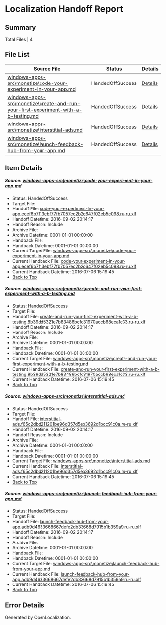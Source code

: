 # <a name='report-top'></a> Localization Handoff Report

## Summary
 Total Files | 4

## File List
 Source File | Status | Details 
 ----------- | ------ | ------- 
 [windows-apps-src\monetize\code-your-experiment-in-your-app.md](https://github.com/Microsoft/windows-apps/blob/29a94fd14d11256ade28463c04abfec81287cf39/windows-apps-src/monetize/code-your-experiment-in-your-app.md) | HandedOffSuccess | [Details](#e5de32dcc7b0694e72d9686b3b9a64de17a022774732)
 [windows-apps-src\monetize\create-and-run-your-first-experiment-with-a-b-testing.md](https://github.com/Microsoft/windows-apps/blob/002248e3fd4d397c23c50a40cef018a95c27592d/windows-apps-src/monetize/create-and-run-your-first-experiment-with-a-b-testing.md) | HandedOffSuccess | [Details](#b2095f2101a6b4b62d06e8394981f8c2c5e3c1974744)
 [windows-apps-src\monetize\interstitial-ads.md](https://github.com/Microsoft/windows-apps/blob/34b63429fa79a3edcc594dba7259bad17c81f173/windows-apps-src/monetize/interstitial-ads.md) | HandedOffSuccess | [Details](#64254ee6bd266cbc39207999fde5fcc8caf1e1f44824)
 [windows-apps-src\monetize\launch-feedback-hub-from-your-app.md](https://github.com/Microsoft/windows-apps/blob/29a94fd14d11256ade28463c04abfec81287cf39/windows-apps-src/monetize/launch-feedback-hub-from-your-app.md) | HandedOffSuccess | [Details](#b927758d77ea77cba4682b1db3bcf430821231a64827)

## Item Details
##### <a name='e5de32dcc7b0694e72d9686b3b9a64de17a022774732'></a> Source: [windows-apps-src\monetize\code-your-experiment-in-your-app.md](https://github.com/Microsoft/windows-apps/blob/29a94fd14d11256ade28463c04abfec81287cf39/windows-apps-src/monetize/code-your-experiment-in-your-app.md)
* Status: HandedOffSuccess
* Target File: 
* Handoff File: [code-your-experiment-in-your-app.ecef6b7f13ebf77fb7057ec2b2c647f02eb5c098.ru-ru.xlf](https://github.com/Microsoft/WDG.handoff/blob/b49932b8a355ae732151db65bc96ff1ba7ded4ad/ol-handoff/Microsoft/windows-apps.ru-ru/master/code-your-experiment-in-your-app.ecef6b7f13ebf77fb7057ec2b2c647f02eb5c098.ru-ru.xlf)
* Handoff Datetime: 2016-09-02 20:14:17
* Handoff Reason: Include
* Archive File: 
* Archive Datetime: 0001-01-01 00:00:00
* Handback File: 
* Handback Datetime: 0001-01-01 00:00:00
* Current Target File: [windows-apps-src\monetize\code-your-experiment-in-your-app.md](https://github.com/Microsoft/windows-apps.ru-ru/blob/93f7daed53c2f646ab9c83858aa28237022d818d/windows-apps-src/monetize/code-your-experiment-in-your-app.md)
* Current Handback File: [code-your-experiment-in-your-app.ecef6b7f13ebf77fb7057ec2b2c647f02eb5c098.ru-ru.xlf](https://github.com/Microsoft/WDG.handback/blob/d3d0e23c0b6ca1c844ba3c34aead5291de8d3362/ol-handback/Microsoft/windows-apps.ru-ru/master/code-your-experiment-in-your-app.ecef6b7f13ebf77fb7057ec2b2c647f02eb5c098.ru-ru.xlf)
* Current Handback Datetime: 2016-07-06 15:19:45
* [Back to Top](#report-top)

##### <a name='b2095f2101a6b4b62d06e8394981f8c2c5e3c1974744'></a> Source: [windows-apps-src\monetize\create-and-run-your-first-experiment-with-a-b-testing.md](https://github.com/Microsoft/windows-apps/blob/002248e3fd4d397c23c50a40cef018a95c27592d/windows-apps-src/monetize/create-and-run-your-first-experiment-with-a-b-testing.md)
* Status: HandedOffSuccess
* Target File: 
* Handoff File: [create-and-run-your-first-experiment-with-a-b-testing.8b39dd5321e7b83486bcfd31970accb68eca1c33.ru-ru.xlf](https://github.com/Microsoft/WDG.handoff/blob/b49932b8a355ae732151db65bc96ff1ba7ded4ad/ol-handoff/Microsoft/windows-apps.ru-ru/master/create-and-run-your-first-experiment-with-a-b-testing.8b39dd5321e7b83486bcfd31970accb68eca1c33.ru-ru.xlf)
* Handoff Datetime: 2016-09-02 20:14:17
* Handoff Reason: Include
* Archive File: 
* Archive Datetime: 0001-01-01 00:00:00
* Handback File: 
* Handback Datetime: 0001-01-01 00:00:00
* Current Target File: [windows-apps-src\monetize\create-and-run-your-first-experiment-with-a-b-testing.md](https://github.com/Microsoft/windows-apps.ru-ru/blob/93f7daed53c2f646ab9c83858aa28237022d818d/windows-apps-src/monetize/create-and-run-your-first-experiment-with-a-b-testing.md)
* Current Handback File: [create-and-run-your-first-experiment-with-a-b-testing.8b39dd5321e7b83486bcfd31970accb68eca1c33.ru-ru.xlf](https://github.com/Microsoft/WDG.handback/blob/d3d0e23c0b6ca1c844ba3c34aead5291de8d3362/ol-handback/Microsoft/windows-apps.ru-ru/master/create-and-run-your-first-experiment-with-a-b-testing.8b39dd5321e7b83486bcfd31970accb68eca1c33.ru-ru.xlf)
* Current Handback Datetime: 2016-07-06 15:19:45
* [Back to Top](#report-top)

##### <a name='64254ee6bd266cbc39207999fde5fcc8caf1e1f44824'></a> Source: [windows-apps-src\monetize\interstitial-ads.md](https://github.com/Microsoft/windows-apps/blob/34b63429fa79a3edcc594dba7259bad17c81f173/windows-apps-src/monetize/interstitial-ads.md)
* Status: HandedOffSuccess
* Target File: 
* Handoff File: [interstitial-ads.f65c2dbd211201be96d357d5eb3692d1bcc91c0a.ru-ru.xlf](https://github.com/Microsoft/WDG.handoff/blob/b49932b8a355ae732151db65bc96ff1ba7ded4ad/ol-handoff/Microsoft/windows-apps.ru-ru/master/interstitial-ads.f65c2dbd211201be96d357d5eb3692d1bcc91c0a.ru-ru.xlf)
* Handoff Datetime: 2016-09-02 20:14:17
* Handoff Reason: Include
* Archive File: 
* Archive Datetime: 0001-01-01 00:00:00
* Handback File: 
* Handback Datetime: 0001-01-01 00:00:00
* Current Target File: [windows-apps-src\monetize\interstitial-ads.md](https://github.com/Microsoft/windows-apps.ru-ru/blob/93f7daed53c2f646ab9c83858aa28237022d818d/windows-apps-src/monetize/interstitial-ads.md)
* Current Handback File: [interstitial-ads.f65c2dbd211201be96d357d5eb3692d1bcc91c0a.ru-ru.xlf](https://github.com/Microsoft/WDG.handback/blob/d3d0e23c0b6ca1c844ba3c34aead5291de8d3362/ol-handback/Microsoft/windows-apps.ru-ru/master/interstitial-ads.f65c2dbd211201be96d357d5eb3692d1bcc91c0a.ru-ru.xlf)
* Current Handback Datetime: 2016-07-06 15:19:45
* [Back to Top](#report-top)

##### <a name='b927758d77ea77cba4682b1db3bcf430821231a64827'></a> Source: [windows-apps-src\monetize\launch-feedback-hub-from-your-app.md](https://github.com/Microsoft/windows-apps/blob/29a94fd14d11256ade28463c04abfec81287cf39/windows-apps-src/monetize/launch-feedback-hub-from-your-app.md)
* Status: HandedOffSuccess
* Target File: 
* Handoff File: [launch-feedback-hub-from-your-app.adb9d4633668667defe2db33668d7915b1b359a9.ru-ru.xlf](https://github.com/Microsoft/WDG.handoff/blob/b49932b8a355ae732151db65bc96ff1ba7ded4ad/ol-handoff/Microsoft/windows-apps.ru-ru/master/launch-feedback-hub-from-your-app.adb9d4633668667defe2db33668d7915b1b359a9.ru-ru.xlf)
* Handoff Datetime: 2016-09-02 20:14:17
* Handoff Reason: Include
* Archive File: 
* Archive Datetime: 0001-01-01 00:00:00
* Handback File: 
* Handback Datetime: 0001-01-01 00:00:00
* Current Target File: [windows-apps-src\monetize\launch-feedback-hub-from-your-app.md](https://github.com/Microsoft/windows-apps.ru-ru/blob/93f7daed53c2f646ab9c83858aa28237022d818d/windows-apps-src/monetize/launch-feedback-hub-from-your-app.md)
* Current Handback File: [launch-feedback-hub-from-your-app.adb9d4633668667defe2db33668d7915b1b359a9.ru-ru.xlf](https://github.com/Microsoft/WDG.handback/blob/d3d0e23c0b6ca1c844ba3c34aead5291de8d3362/ol-handback/Microsoft/windows-apps.ru-ru/master/launch-feedback-hub-from-your-app.adb9d4633668667defe2db33668d7915b1b359a9.ru-ru.xlf)
* Current Handback Datetime: 2016-07-06 15:19:45
* [Back to Top](#report-top)


## Error Details

Generated by OpenLocalization.
